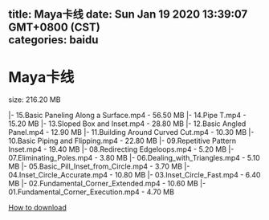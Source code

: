 
title: Maya卡线
date: Sun Jan 19 2020 13:39:07 GMT+0800 (CST)    
categories: baidu
---

# Maya卡线
size: 216.20 MB
 
 
|- 15.Basic Paneling Along a Surface.mp4 - 56.50 MB
|- 14.Pipe T.mp4 - 15.20 MB
|- 13.Sloped Box and Inset.mp4 - 28.80 MB
|- 12.Basic Angled Panel.mp4 - 12.90 MB
|- 11.Building Around Curved Cut.mp4 - 10.30 MB
|- 10.Basic Piping and Flipping.mp4 - 22.80 MB
|- 09.Repetitive Pattern Inset.mp4 - 19.40 MB
|- 08.Redirecting Edgeloops.mp4 - 5.20 MB
|- 07.Eliminating_Poles.mp4 - 3.80 MB
|- 06.Dealing_with_Triangles.mp4 - 5.10 MB
|- 05.Basic_Pill_Inset_from_Circle.mp4 - 3.70 MB
|- 04.Inset_Circle_Accurate.mp4 - 10.80 MB
|- 03.Inset_Circle_Fast.mp4 - 6.40 MB
|- 02.Fundamental_Corner_Extended.mp4 - 10.60 MB
|- 01.Fundamental_Corner_Execution.mp4 - 4.70 MB

[How to download](https://bpcam.bemobtrk.com/go/2ceec3aa-1ca2-46d6-b9ff-aaa5c184517c?jno=1159)